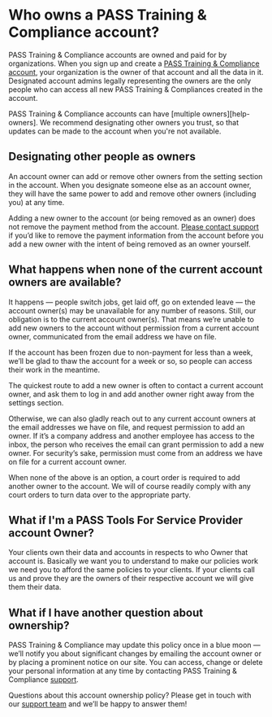 [home]: /
[support]: https://passtesting.com/support
[support-email]: mailto:support@passtesting.com

# Who owns a PASS Training & Compliance account?

PASS Training & Compliance accounts are owned and paid for by organizations. When you sign up and create a [PASS Training & Compliance account][home], your organization is the owner of that account and all the data in it. Designated account admins legally representing the owners are the only people who can access all new PASS Training & Compliances created in the account.

PASS Training & Compliance accounts can have [multiple owners][help-owners]. We recommend designating other owners you trust, so that updates can be made to the account when you're not available.

## Designating other people as owners

An account owner can add or remove other owners from the setting section in the account. When you designate someone else as an account owner, they will have the same power to add and remove other owners (including you) at any time.

Adding a new owner to the account (or being removed as an owner) does not remove the payment method from the account. [Please contact support][support] if you’d like to remove the payment information from the account before you add a new owner with the intent of being removed as an owner yourself.

## What happens when none of the current account owners are available?

It happens — people switch jobs, get laid off, go on extended leave — the account owner(s) may be unavailable for any number of reasons. Still, our obligation is to the current account owner(s). That means we’re unable to add new owners to the account without permission from a current account owner, communicated from the email address we have on file.

If the account has been frozen due to non-payment for less than a week, we’ll be glad to thaw the account for a week or so, so people can access their work in the meantime.

The quickest route to add a new owner is often to contact a current account owner, and ask them to log in and add another owner right away from the settings section.

Otherwise, we can also gladly reach out to any current account owners at the email addresses we have on file, and request permission to add an owner. If it’s a company address and another employee has access to the inbox, the person who receives the email can grant permission to add a new owner. For security’s sake, permission must come from an address we have on file for a current account owner.

When none of the above is an option, a court order is required to add another owner to the account. We will of course readily comply with any court orders to turn data over to the appropriate party.

## What if I'm a PASS Tools For Service Provider account Owner?
Your clients own their data and accounts in respects to who Owner that account is. Basically we want you to understand to make our policies work we need you to afford the same policies to your clients. If your clients call us and prove they are the owners of their respective account we will give them their data.

## What if I have another question about ownership?

PASS Training & Compliance may update this policy once in a blue moon — we’ll notify you about significant changes by emailing the account owner or by placing a prominent notice on our site. You can access, change or delete your personal information at any time by contacting PASS Training & Compliance [support][support].

Questions about this account ownership policy? Please get in touch with our [support team][support] and we’ll be happy to answer them!
